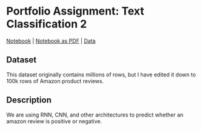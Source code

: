 # Portfolio Assignment: Text Classification 2

[Notebook](https://github.com/linusfackler/CS4395-NLP/blob/main/Text%20Classification%202/textclassification.ipynb)
|
[Notebook as PDF](https://github.com/linusfackler/CS4395-NLP/blob/main/Text%20Classification%202/textclassification.pdf)
|
[Data](https://github.com/linusfackler/CS4395-NLP/blob/main/Text%20Classification%202/Data/amazon_reviews.csv)

## Dataset
This dataset originally contains millions of rows, but I have edited it down to 100k rows of Amazon product reviews.

## Description
We are using RNN, CNN, and other architectures to predict whether an amazon review is positive or negative.
